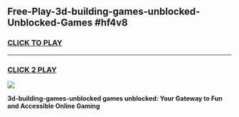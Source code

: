
## Free-Play-3d-building-games-unblocked-Unblocked-Games #hf4v8
<h3>
<a href="https://news.freeplayer.one?title=3d-building-games-unblocked&ref=8M">CLICK TO PLAY</a></h3>
<hr>

<h3>
<a href="https://news.freeplayer.one?title=3d-building-games-unblocked&ref=8M">CLICK 2 PLAY</a>
  
</h3>

<a href="https://news.freeplayer.one?title=3d-building-games-unblocked&ref=8M"><img src="https://clearcache.store/games.png"></a>


**3d-building-games-unblocked games unblocked: Your Gateway to Fun and Accessible Online Gaming**
